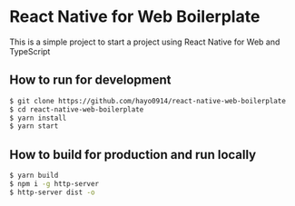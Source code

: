 # React Native for Web Boilerplate
This is a simple project to start a project using React Native for Web and TypeScript

## How to run for development
```sh
$ git clone https://github.com/hayo0914/react-native-web-boilerplate
$ cd react-native-web-boilerplate
$ yarn install
$ yarn start
```

## How to build for production and run locally
```sh
$ yarn build
$ npm i -g http-server
$ http-server dist -o
```

